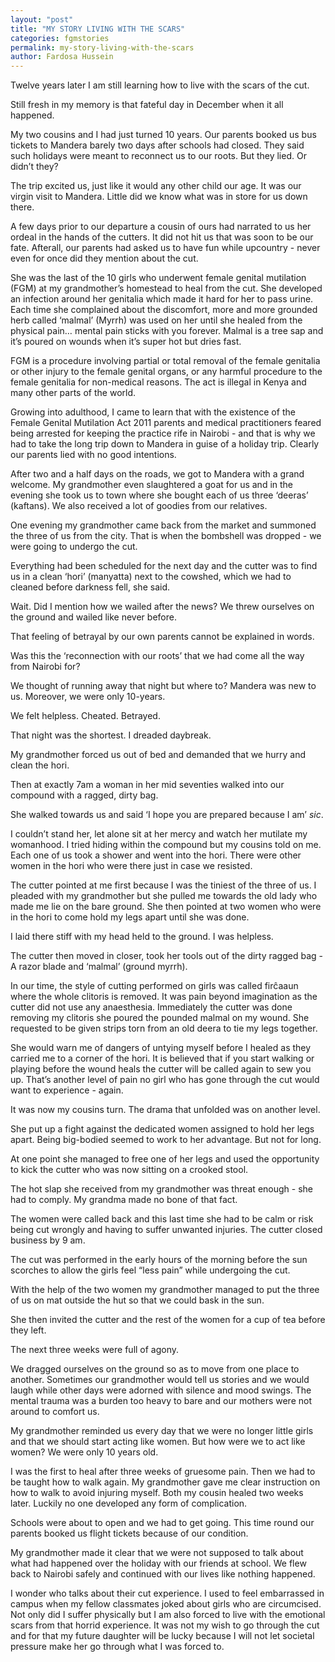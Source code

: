 ```yaml
---
layout: "post"
title: "MY STORY LIVING WITH THE SCARS"
categories: fgmstories
permalink: my-story-living-with-the-scars
author: Fardosa Hussein
---
```



Twelve years later I am still learning how to live with the scars of the cut.

Still fresh in my memory is that fateful day in December when it all happened. 

My two cousins and I had just turned 10 years. Our parents booked us bus tickets to Mandera barely two days after schools had closed. They said such holidays were meant to reconnect us to our roots. But they lied. Or didn’t they?

The trip excited us, just like it would any other child our age. It was our virgin visit to Mandera. Little did we know what was in store for us down there.

A few days prior to our departure a cousin of ours had narrated to us her ordeal in the hands of the cutters. It did not hit us that was soon to be our fate. Afterall, our parents had asked us to have fun while upcountry - never even for once did they mention about the cut.

She was the last of the 10 girls who underwent female genital mutilation (FGM) at my grandmother’s homestead to heal from the cut. She developed an infection around her genitalia which made it hard for her to pass urine. Each time she complained about the discomfort, more and more grounded herb called ‘malmal’ (Myrrh) was used on her until she healed from the physical pain… mental pain sticks with you forever. Malmal is a tree sap and it’s poured on wounds when it’s super hot but dries fast.

FGM is a procedure involving partial or total removal of the female genitalia or other injury to the female genital organs, or any harmful procedure to the female genitalia for non-medical reasons. The act is illegal in Kenya and many other parts of the world.

Growing into adulthood, I came to learn that with the existence of the Female Genital Mutilation Act 2011 parents and medical practitioners feared being arrested for keeping the practice rife in Nairobi - and that is why we had to take the long trip down to Mandera in guise of a holiday trip. Clearly our parents lied with no good intentions. 

After two and a half days on the roads, we got to Mandera with a grand welcome. My grandmother even slaughtered a goat for us and in the evening she took us to town where she bought each of us three ‘deeras’ (kaftans). We also received a lot of goodies from our relatives.

One evening my grandmother came back from the market and summoned the three of us from the city. That is when the bombshell was dropped - we were going to undergo the cut.

Everything had been scheduled for the next day and the cutter was to find us in a clean ‘hori’ (manyatta) next to the cowshed, which we had to cleaned before darkness fell, she said.

Wait. Did I mention how we wailed after the news? We threw ourselves on the ground and wailed like never before.

That feeling of betrayal by our own parents cannot be explained in words.

Was this the ‘reconnection with our roots’ that we had come all the way from Nairobi for?

We thought of running away that night but where to? Mandera was new to us. Moreover, we were only 10-years.

We felt helpless. Cheated. Betrayed. 

That night was the shortest. I dreaded daybreak.

My grandmother forced us out of bed and demanded that we hurry and clean the hori. 

Then at exactly 7am a woman in her mid seventies walked into our compound with a ragged, dirty bag. 

She walked towards us and said ‘I hope you are prepared because I am’ *sic*. 

I couldn’t stand her, let alone sit at her mercy and watch her mutilate my womanhood. I tried hiding within the compound but my cousins told on me. Each one of us took a shower and went into the hori. There were other women in the hori who were there just in case we resisted.

The cutter pointed at me first because I was the tiniest of the three of us. I pleaded with my grandmother but she pulled me towards the old lady who made me lie on the bare ground. She then pointed at two women who were in the hori to come hold my legs apart until she was done. 

I laid there stiff with my head held to the ground. I was helpless.

The cutter then moved in closer, took her tools out of the dirty ragged bag - A razor blade and ‘malmal’ (ground myrrh). 

In our time, the style of cutting performed on girls was called firĉaaun where the whole clitoris is removed. It was pain beyond imagination as the cutter did not use any anaesthesia. Immediately the cutter was done removing my clitoris she poured the pounded malmal on my wound. She requested to be given strips torn from an old deera to tie my legs together. 

She would warn me of dangers of untying myself before I healed as they carried me to a corner of the hori.  It is believed that if you start walking or playing before the wound heals the cutter will be called again to sew you up. That’s another level of pain no girl who has gone through the cut would want to experience - again.
 
It was now my cousins turn. The drama that unfolded was on another level. 

She put up a fight against the dedicated women assigned to hold her legs apart. Being big-bodied seemed to work to her advantage. But not for long.

At one point she managed to free one of her legs and used the opportunity to kick the cutter who was now sitting on a crooked stool. 

The hot slap she received from my grandmother was threat enough - she had to comply. My grandma made no bone of that fact.

The women were called back and this last time she had to be calm or risk being cut wrongly and having to suffer unwanted injuries. The cutter closed business by 9 am. 

The cut was performed in the early hours of the morning before the sun scorches to allow the girls feel “less pain” while undergoing the cut. 

With the help of the two women my grandmother managed to put the three of us on mat outside the hut so that we could bask in the sun.  

She then invited the cutter and the rest of the women for a cup of tea before they left. 

The next three weeks were full of agony. 

We dragged ourselves on the ground so as to move from one place to another. Sometimes our grandmother would tell us stories and we would laugh while other days were adorned with silence and mood swings. The mental trauma was a burden too heavy to bare and our mothers were not  around to comfort us. 

My grandmother reminded us every day that we were no longer little girls and that we should start acting like women. But how were we to act like women? We were only 10 years old.

I was the first to heal after three weeks of gruesome pain. Then we had to be taught how to walk again. My grandmother gave me clear instruction on how to walk to avoid injuring myself. Both my cousin healed two weeks later. Luckily no one developed any form of complication. 

Schools were about to open and we had to get going. This time round our parents booked us flight tickets because of our condition. 

My grandmother made it clear that we were not supposed to talk about what had happened over the holiday with our friends at school.
We flew back to Nairobi safely and continued with our lives like nothing happened. 

I wonder who talks about their cut experience. I used to feel embarrassed in campus when my fellow classmates joked about girls who are circumcised. Not only did I suffer physically but I am also forced to live with the emotional scars from that horrid experience. It was not my wish to go through the cut and for that my future daughter will be lucky because I will not let societal pressure make her go through what I was forced to.